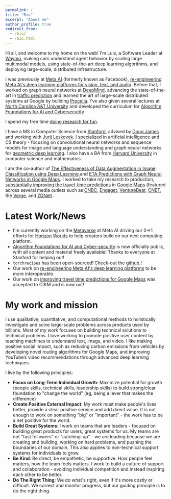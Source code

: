 ```yaml
---
permalink: /
title: "Bio"
excerpt: "About me"
author_profile: true
redirect_from: 
  - /bio/
  - /bio.html
---
```


Hi all, and welcome to my home on the web! I'm Luis, a Software Leader at [Waymo](https://waymo.com/), making cars understand agent behavior by scaling large multimodal models, using state-of-the-art deep learning algorithms, and deploying large-scale, distributed infrastructure.

I was previously at [Meta AI](https://ai.facebook.com/) (formerly known as Facebook), [re-engineering Meta AI's deep learning platforms for vision, text, and audio](https://ai.facebook.com/blog/reengineering-facebook-ais-deep-learning-platforms-for-interoperability/). Before that, I worked on graph neural networks at [DeepMind](https://www.deepmind.com), advancing the state-of-the-art in [traffic prediction](https://www.deepmind.com/blog/traffic-prediction-with-advanced-graph-neural-networks) and learned the art of large-scale distributed systems at Google by building [Procella](https://research.google/pubs/pub48388/). I've also given several lectures at [North Carolina A&T University](https://www.ncat.edu/) and developed the curriculum for [Algorithm Foundations for AI and Cybersecurity](https://www.comp285.ml/)

I spend my free time [doing research for fun](https://scholar.google.com/citations?user=WdafpDsAAAAJ&hl=en).

I have a MS in Computer Science from [Stanford](https://www.stanford.edu/), advised by [Doug James](https://graphics.stanford.edu/~djames/) and working with [Jurij Leskovek](https://profiles.stanford.edu/jure-leskovec). I specialized in artificial intelligence and CS theory - focusing on convolutional neural networks and sequence models for image and language understanding and graph neural networks for [geometric deep learning](https://www.youtube.com/watch?v=9cxhvQK9ALQ). I also have a BA from [Harvard University](https://www.harvard.edu/) in computer science and mathematics.

I am the co-author of [The Effectiveness of Data Augmentation in Image Classification using Deep Learning
](https://arxiv.org/abs/1712.04621) and [ETA Predictions with Graph Neural Networks in Google Maps](https://dl.acm.org/doi/abs/10.1145/3459637.3481916). I worked to take my research to production, [substantially improving the travel-time predictions](https://deepmind.com/blog/article/traffic-prediction-with-advanced-graph-neural-networks) in [Google Maps](https://blog.google/products/maps/google-maps-101-how-ai-helps-predict-traffic-and-determine-routes/) (featured across several media outlets such as [CNBC](https://www.cnbc.com/2020/09/03/covid-19-forced-google-maps-to-change-how-it-predicts-traffic.html), [Engaget](https://www.engadget.com/google-maps-deep-mind-ai-accuracy-140005698.html), [VentureBeat](https://venturebeat.com/2020/09/03/deepmind-claims-its-ai-improved-google-maps-travel-time-estimates-by-up-to-50/), [CNET](https://www.cnet.com/news/heres-how-google-maps-uses-ai-to-predict-traffic-and-calculate-routes/), the [Verge](https://www.theverge.com/2020/9/3/21419632/how-google-maps-predicts-traffic-eta-ai-machine-learning-deepmind), and [ZDNet](https://www.zdnet.com/article/google-maps-and-deepmind-enhance-ai-capabilities-to-improve-route-calculations/)).


Latest Work/News
======
- I'm currently working on the [Metaverse](https://about.facebook.com/) at Meta AI driving our 0->1 efforts for [Horizon Worlds](https://www.oculus.com/horizon-worlds/) to help creators build on our next computing platform. 
- [Algorithm Foundations for AI and Cyber-security](https://www.comp285.ml) is now officially public, with all content and material freely available! Thanks to everyone at Stanford for helping out!
- `torchrecipes` has been open-sourced! Check-out the [github](https://github.com/facebookresearch/recipes).!
- Our work on [re-engineering Meta AI's deep learning platforms](https://ai.facebook.com/blog/reengineering-facebook-ais-deep-learning-platforms-for-interoperability/) to be more interoperable.
- Our work on [improving travel time predictions for Google Maps](https://dl.acm.org/doi/abs/10.1145/3459637.3481916) was accepted to CIKM and is now out!


My work and mission
======
I use qualitative, quantitative, and computational methods to holistically investigate and solve large-scale problems across products used by billions. Most of my work focuses on building technical solutions to technical problems. I love working to promote positive user content by teaching machines to understand text, image, and video. I like making positive social impact, such as reducing carbon emissions from vehicles by developing novel routing algorithms for Google Maps, and improving YouTube’s video recommendations through advanced deep learning techniques.

I live by the following principles:

- **Focus on Long-Term Individual Growth**: Maximize potential for growth (people skills, technical skills, leadership skills) to build strong/clear foundation to "change the world" (eg, being a lever that makes the difference)
- **Create Positive External Impact**: My work must make people's lives better, provide a clear positive service and add direct value. It is not enough to work on something "big" or "important" - the work has to be a net positive for the world.
- **Build Great Systems**: I work on teams that are leaders - focused on building great products for users, great systems for us. My teams are not "fast followers" or "catching-up" - we are leading because we are creating and building, working on hard problems, and pushing the boundaries of our domain. This also applies to non-technical support systems for individuals to grow.
- **Be Kind**: Be direct, be empathetic, be supportive. How people feel matters, how the team feels matters. I work to build a culture of support and collaboration - avoiding individual competition and instead inspiring each other to be better.
- **Do The Right Thing**: We do what's right, even if it's more costly or difficult. We correct and monitor progress, but our guiding principle is to do the right thing.
